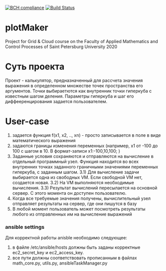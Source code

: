 [![BCH compliance](https://bettercodehub.com/edge/badge/Rexarrior/plotMaker?branch=master)](https://bettercodehub.com/)
[![Build Status](https://travis-ci.org/Rexarrior/plotMaker.svg?branch=master)](https://travis-ci.org/Rexarrior/plotMaker)
# plotMaker
Project for Grid &amp; Cloud course on the Faculty of Applied Mathematics and Control Processes of Saint Petersburg University 2020

# Суть проекта 

Проект - калькулятор, предназначенный для рассчета значения выражения в определенном множестве точек пространства его аргументов. Точки выбираетются как внутренник точки гиперкуба с известным шагом деления. Параметры гиперкуба и шаг его диффееренцирования задается пользователем. 

# User-case
1) задается функция f(x1, x2, .., xn) - просто записывается в поле в виде математического выражения
2) задаются границы изменения переменных (например, x1 от -100 до 100 с шагом в 10. В формат-записи x1:-100,10,100; )
3) Заданные условия сохраняются и отправляются на вычисление в отдельный программный узел. Функция находится во всех внутренних точках заданного граничными значениями переменных гиперкуба, с заданным шагом. 
  3.1) Для вычисление задачи выбирается одна из свободных VM. Если свободной VM нет, создается новая. 
  3.2) На VM выполняются необходимые вычисления. 
  3.3) Результат вычислений пересылается на основной сервер. С этого момента он доступен пользователю.
4) Когда все требуемые значения получены, вычислительный узел отправляет результаты на сервер, где они пишутся в базу
5) В любой момент пользователь может посмотреть результаты любого из отправленных им на вычисление выражений


### ansible settings
Для корректной работы anisble необходимо следующее:
1. в файле /etc/ansible/hosts должны быть заданы корректные ec2_secret_key и ec2_access_key. 
2. все пути должны соответствовать прописанным в файлах math_core.py, utils.py, ansibleTaskManager.py
 
